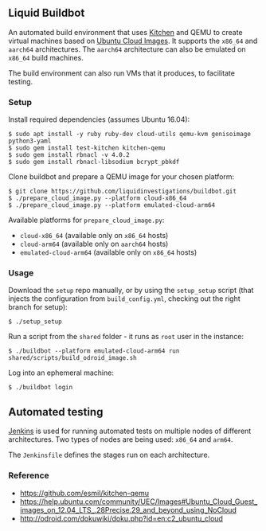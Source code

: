 ## Liquid Buildbot

An automated build environment that uses [Kitchen](http://kitchen.ci) and QEMU
to create virtual machines based on [Ubuntu Cloud
Images](https://cloud-images.ubuntu.com). It supports the `x86_64` and
`aarch64` architectures. The `aarch64` architecture can also be emulated
on `x86_64` build machines.

The build environment can also run VMs that it produces, to facilitate testing.

### Setup

Install required dependencies (assumes Ubuntu 16.04):
```shell
$ sudo apt install -y ruby ruby-dev cloud-utils qemu-kvm genisoimage python3-yaml
$ sudo gem install test-kitchen kitchen-qemu
$ sudo gem install rbnacl -v 4.0.2
$ sudo gem install rbnacl-libsodium bcrypt_pbkdf
```

Clone buildbot and prepare a QEMU image for your chosen platform:
```shell
$ git clone https://github.com/liquidinvestigations/buildbot.git
$ ./prepare_cloud_image.py --platform cloud-x86_64
$ ./prepare_cloud_image.py --platform emulated-cloud-arm64
```

Available platforms for `prepare_cloud_image.py`:
- `cloud-x86_64` (available only on `x86_64` hosts)
- `cloud-arm64` (available only on `aarch64` hosts)
- `emulated-cloud-arm64` (available only on `x86_64` hosts)


### Usage

Download the `setup` repo manually, or by using the `setup_setup` script (that
injects the configuration from `build_config.yml`, checking out the right
branch for setup):
```shell
$ ./setup_setup
```

Run a script from the `shared` folder - it runs as `root` user in the instance:
```shell
$ ./buildbot --platform emulated-cloud-arm64 run shared/scripts/build_odroid_image.sh
```

Log into an ephemeral machine:
```shell
$ ./buildbot login
```


## Automated testing

[Jenkins](https://jenkins.io/) is used for running automated tests on multiple
nodes of different architectures. Two types of nodes are being used: `x86_64`
and `arm64`.

The `Jenkinsfile` defines the stages run on each architecture.


### Reference
* https://github.com/esmil/kitchen-qemu
* https://help.ubuntu.com/community/UEC/Images#Ubuntu_Cloud_Guest_images_on_12.04_LTS_.28Precise.29_and_beyond_using_NoCloud
* http://odroid.com/dokuwiki/doku.php?id=en:c2_ubuntu_cloud
